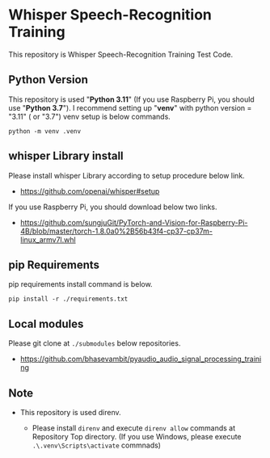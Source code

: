 # Whisper Speech-Recognition Training

This repository is Whisper Speech-Recognition Training Test Code.

## Python Version

This repository is used "**Python 3.11**" (If you use Raspberry Pi, you should use "**Python 3.7**").
I recommend setting up "**venv**" with python version = "3.11" ( or "3.7") 
venv setup is below commands.

`python -m venv .venv`

## whisper Library install

Please install whisper Library according to setup procedure below link.
- <https://github.com/openai/whisper#setup>

If you use Raspberry Pi, you should download below two links.
- <https://github.com/sungjuGit/PyTorch-and-Vision-for-Raspberry-Pi-4B/blob/master/torch-1.8.0a0%2B56b43f4-cp37-cp37m-linux_armv7l.whl>

## pip Requirements

pip requirements install command is below.

`pip install -r ./requirements.txt`

## Local modules

Please git clone at `./submodules` below repositories.

- <https://github.com/bhasevambit/pyaudio_audio_signal_processing_training>

## Note

- This repository is used direnv.

  - Please install `direnv` and execute `direnv allow` commands at Repository Top directory.
    (If you use Windows, please execute `.\.venv\Scripts\activate` commnads)
